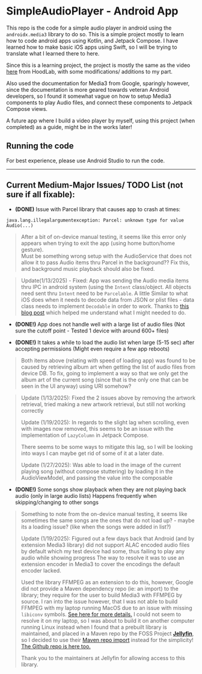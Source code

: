 # SimpleAudioPlayer - Android App

This repo is the code for a simple audio player in android using the `androidx.media3` library to do so.
This is a simple project mostly to learn how to code android apps using Kotlin, and Jetpack Compose.
I have learned how to make basic iOS apps using Swift, so I will be trying to translate what I learned there to here.

Since this is a learning project, the project is mostly the same as the video [here](https://www.youtube.com/watch?v=XrcmjIW45u8) from HoodLab, with some modifications/ 
additions to my part.

Also used the documentation for Media3 from Google, sparingly however, since the documentation is more geared towards veteran Android developers, so I found it somewhat 
vague on how to setup Media3 components to play Audio files, and connect these components to Jetpack Compose views.

A future app where I build a video player by myself, using this project (when completed) as a guide, might be in the works later!

## Running the code
For best experience, please use Android Studio to run the code.

---

## Current Medium-Major Issues/ TODO List (not sure if all fixable):
- **(DONE)** Issue with Parcel library that causes app to crash at times: 
```
java.lang.illegalargumentexception: Parcel: unknown type for value Audio(...)
```
>After a bit of on-device manual testing, it seems like this error only appears when trying to exit the app (using home button/home gesture).   
>Must be something wrong setup with the AudioService that does not allow it to pass Audio items thru Parcel in the background?? Fix this, and background music playback should also be fixed.

> Update(1/13/2025) - Fixed: App was sending the Audio media items thru IPC in android system (using the `Intent` class/object. All objects need sent thru `Intent` need to be `Parcelable`. A little Similar to what iOS does when it needs to decode data from JSON or plist files - data class needs to implement `Decodable` in order to work.
> Thanks to [this blog post](https://prasanta-paul.blogspot.com/2010/06/android-parcelable-example.html) which helped me understand what I might needed to do.

- **(DONE!)** App does not handle well with a large list of audio files (Not sure the cutoff point - Tested 1 device with around 600+ files)

- **(DONE!)** It takes a while to load the audio list when large (5-15 sec) after accepting permissions (Might even require a few app reboots)

>Both items above (relating with speed of loading app) was found to be caused by retrieving album art
>when getting the list of audio files from device DB. To fix, going to implement a way so that we only get the album art of the current song (since that is the only one that can be seen in the UI anyway) using URI somehow?

> Update (1/13/2025): Fixed the 2 issues above by removing the artwork retrieval, tried making a new artwork retrieval, but still not working correctly
> 
> Update (1/19/2025): In regards to the slight lag when scrolling, even with images now removed, this seems to be an issue with the implementation of `LazyColumn` in Jetpack Compose.
> 
> There seems to be some ways to mitigate this lag, so I will be looking into ways I can maybe get rid of some of it at a later date.
> 
> Update (1/27/2025): Was able to load in the image of the current playing song (without compose stuttering) by loading it in the AudioViewModel, and passing the value into the composable



- **(DONE!)** Some songs show playback when they are not playing back audio (only in large audio lists) Happens frequently when skipping/changing to other songs 
> Something to note from the on-device manual testing, it seems like sometimes the same songs are the ones that do not load up? - maybe its a loading issue? (like when the songs were added in list?)
> 
> Update (1/19/2025): Figured out a few days back that Android (and by extension Media3 library) did not support ALAC encoded audio files by default
> which my test device had some, thus failing to play any audio while showing progress
> The way to resolve it was to use an extension encoder in Media3 to cover the encodings the default encoder lacked.
> 
> Used the library FFMPEG as an extension to do this, however, Google did not provide a Maven dependency repo (ie: an import) to the library; they require for the user to build Media3 with FFMPEG by source.
> I ran into the issue however, that I was not able to build FFMPEG with my laptop running MacOS due to an issue with missing `libiconv` symbols. [See here for more details.](https://stackoverflow.com/questions/57734434/libiconv-or-iconv-undefined-symbol-on-mac-osx)
> I could not seem to resolve it on my laptop, so I was about to build it on another computer running Linux instead when I found that a prebuilt library is maintained, and placed in a Maven repo by the
> FOSS Project **[Jellyfin](https://www.jellyfin.org/)**, so I decided to use their [Maven repo import](https://www.google.com/url?sa=t&source=web&rct=j&opi=89978449&url=https://central.sonatype.com/artifact/org.jellyfin.media3/media3-ffmpeg-decoder&ved=2ahUKEwilx8fPioOLAxUb5skDHRbXO2EQFnoECBIQAQ&usg=AOvVaw2tke5tib2L6tCSwX31sozI) instead for the simplicity!
> [The Github repo is here too.](https://www.google.com/url?sa=t&source=web&rct=j&opi=89978449&url=https://central.sonatype.com/artifact/org.jellyfin.media3/media3-ffmpeg-decoder&ved=2ahUKEwilx8fPioOLAxUb5skDHRbXO2EQFnoECBIQAQ&usg=AOvVaw2tke5tib2L6tCSwX31sozI)
> 
> Thank you to the maintainers at Jellyfin for allowing access to this library.

